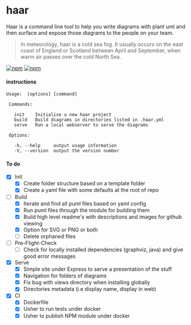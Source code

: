 # haar

Haar is a command line tool to help you write diagrams with plant uml and then surface and expose those diagrams to the people on your team.

> In meteorology, haar is a cold sea fog. It usually occurs on the east coast of England or Scotland between April and September, when warm air passes over the cold North Sea.

[![npm](https://img.shields.io/npm/v/haar.svg)](https://www.npmjs.com/package/haar)
[![npm](https://img.shields.io/npm/dm/haar.svg)](https://www.npmjs.com/package/haar)

#### instructions

```
Usage:  [options] [command]

 Commands:

   init    Initialise a new haar project
   build   Build diagrams in directories listed in .haar.yml
   serve   Run a local webserver to serve the diagrams

 Options:

   -h, --help     output usage information
   -V, --version  output the version number
```


#### To do

- [x] Init
  - [x] Create folder structure based on a template folder
  - [x] Create a yaml file with some defaults at the root of repo

- [ ] Build
  - [x] Iterate and find all puml files based on yaml config
  - [x] Run puml files through the module for building them
  - [x] Build high level readme's with descriptions and images for github viewing
  - [x] Option for SVG or PNG or both
  - [ ] Delete orphaned files

- [ ] Pre-Flight-Check
  - [ ] Check for locally installed dependencies (graphviz, java) and give good error messages

- [x] Serve
  - [x] Simple site under Express to serve a presentation of the stuff
  - [x] Navigation for folders of diagrams
  - [x] Fix bug with views directory when installing globally
  - [x] Directories metadata (i.e display name, display in web)

- [x] CI
  - [x] Dockerfile
  - [x] Usher to run tests under docker
  - [x] Usher to publish NPM module under docker
